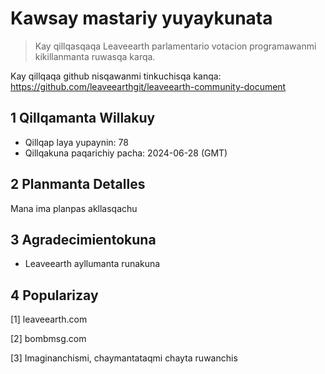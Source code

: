 # Kawsay mastariy yuyaykunata

>Kay qillqasqaqa Leaveearth parlamentario votacion programawanmi kikillanmanta ruwasqa karqa.

Kay qillqaqa github nisqawanmi tinkuchisqa kanqa: https://github.com/leaveearthgit/leaveearth-community-document

## 1 Qillqamanta Willakuy

- Qillqap laya yupaynin: 78
- Qillqakuna paqarichiy pacha: 2024-06-28 (GMT)

## 2 Planmanta Detalles

Mana ima planpas akllasqachu

## 3 Agradecimientokuna
* Leaveearth ayllumanta runakuna

## 4 Popularizay
[1] leaveearth.com

[2] bombmsg.com

[3] Imaginanchismi, chaymantataqmi chayta ruwanchis
